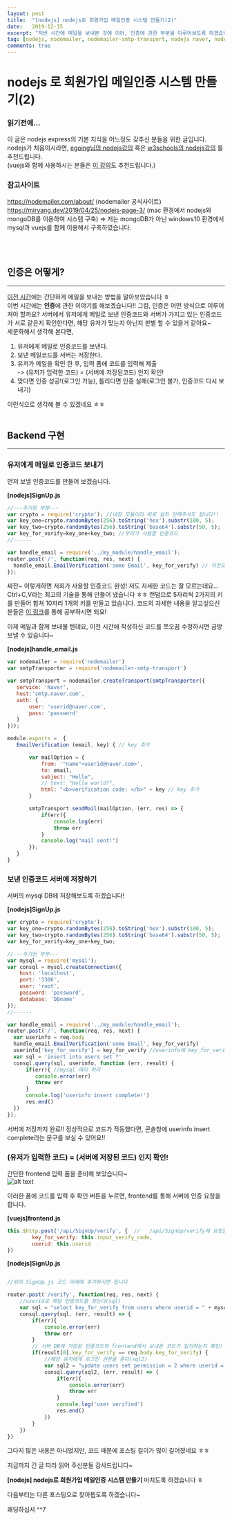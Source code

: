 ```yaml
---
layout: post
title:  "[nodejs] nodejs로 회원가입 메일인증 시스템 만들기(2)"
date:   2019-12-15
excerpt: "저번 시간에 메일을 보내본 것에 이어, 인증에 관한 부분을 다루어보도록 하겠습니다~"
tag: [nodejs, nodemailer, nodemailer-smtp-transport, nodejs naver, nodejs smtp, nodejs 네이버, nodemailer 네이버, nodejs 메일인증, nodejs 인증메일 ]
comments: true
---
```


# nodejs 로 회원가입 메일인증 시스템 만들기(2)

### 읽기전에...
이 글은 nodejs express의 기본 지식을 어느정도 갖추신 분들을 위한 글입니다.<br> nodejs가 처음이시라면,
[egoing님의 nodejs강의](https://opentutorials.org/course/3332/21028)
혹은 [w3schools의 nodejs강의](https://www.w3schools.com/nodejs/default.asp) 를 추천드립니다.<br>
(vuejs와 함께 사용하시는 분들은 [이 강의](https://medium.com/hivelab-dev/vue-express-mysql-part1-98f68408d444)도 추천드립니다.)

### 참고사이트
https://nodemailer.com/about/ (nodemailer 공식사이트) <br>
https://miryang.dev/2019/04/25/nodejs-page-3/ (mac 환경에서 nodejs와 mongoDB를 이용하여 시스템 구축)
=> 저는 mongoDB가 아닌 windows10 환경에서 mysql과 vuejs를 함께 이용해서 구축하였습니다.

<br><br>
## 인증은 어떻게?
<hr>

[이전 시간](https://plan5886.github.io//nodejs-nodemailer-with-naver/)에는 간단하게 메일을 보내는 방법을 알아보았습니다 ㅎ <br>
이번 시간에는 **인증**에 관한 이야기를 해보겠습니다!! 그럼, 인증은 어떤 방식으로 이루어져야 할까요?
서버에서 유저에게 메일로 보낸 인증코드와 서버가 가지고 있는 인증코드가 서로 같은지 확인한다면, 해당 유저가 맞는지 아닌지 판별 할 수 있을거 같아요~<br>
세분화해서 생각해 본다면,
1. 유저에게 메일로 인증코드를 보낸다.
2. 보낸 메일코드를 서버는 저장한다.
3. 유저가 메일을 확인 한 후, 입력 폼에 코드를 입력해 제출<br>
-> (유저가 입력한 코드) = (서버에 저장된코드) 인지 확인!
4. 맞다면 인증 성공!(로그인 가능), 틀리다면 인증 실패(로그인 불가, 인증코드 다시 보내기)

이런식으로 생각해 볼 수 있겠네요 ㅎㅎ
<br><br>
## Backend 구현
<hr>


### 유저에게 메일로 인증코드 보내기
먼저 보낼 인증코드를 만들어 보겠습니다.

**[nodejs]SignUp.js**

```javascript
//---추가된 부분--- 
var crypto = require('crypto'); //내장 모듈이라 따로 설치 안해주셔도 됩니다!!
var key_one=crypto.randomBytes(256).toString('hex').substr(100, 5);
var key_two=crypto.randomBytes(256).toString('base64').substr(50, 5);
var key_for_verify=key_one+key_two; //우리가 사용할 인증코드
//------

var handle_email = require('../my_module/handle_email');
router.post('/', function(req, res, next) {                   
  handle_email.EmailVerification('some Email', key_for_verify) // 이전코드에서 수정된부분! 인증코드를 함께 넘김
});
```
 짜잔~ 이렇게하면 저희가 사용할 인증코드 완성! 저도 자세한 코드는 잘 모르는데요... Ctrl+C,V라는 최고의 기술을 통해 만들어 냈습니다 ㅎㅎ
 랜덤으로 5자리씩 2가지의 키를 만들어 합쳐 10자리 1개의 키를 만들고 있습니다.
 코드의 자세한 내용을 알고싶으신 분들은 [이 링크](https://miryang.dev/2019/04/25/nodejs-page-3/)를 통해 공부하시면 되요!
 
 이제 메일과 함께 보내볼 텐데요, 이전 시간에 작성하신 코드를 쪼오끔 수정하시면 금방 보낼 수 있습니다~
 
 **[nodejs]handle_email.js**
 ```javascript
var nodemailer = require('nodemailer')
var smtpTransporter = require('nodemailer-smtp-transport')

var smtpTransport = nodemailer.createTransport(smtpTransporter({
    service: 'Naver',
    host:'smtp.naver.com',
    auth: {
        user: 'userid@naver.com',    
        pass: 'password'
    }
}));

module.exports =  {
    EmailVerification (email, key) { // key 추가

        var mailOption = {
            from: '"name"<userid@naver.com>', 
            to: email,               
            subject: "Hello",         
            // text: "Hello world?",
            html: "<b>verification code: </b>" + key // key 추가
        }

        smtpTransport.sendMail(mailOption, (err, res) => {
            if(err){
                console.log(err)
                throw err
            }
            console.log("mail sent!")
        });
    }
}
```

### 보낸 인증코드 서버에 저장하기
서버의 mysql DB에 저장해보도록 하겠습니다!

**[nodejs]SignUp.js**

```javascript
var crypto = require('crypto'); 
var key_one=crypto.randomBytes(256).toString('hex').substr(100, 5);
var key_two=crypto.randomBytes(256).toString('base64').substr(50, 5);
var key_for_verify=key_one+key_two;

//---추가된 부분---
var mysql = require('mysql'); 
var consql = mysql.createConnection({
    host: 'localhost',
    port: '3306',
    user: 'root',
    password: 'password',
    database: 'DBname'
});
//------

var handle_email = require('../my_module/handle_email');
router.post('/', function(req, res, next) {
  var userinfo = req.body                   
  handle_email.EmailVerification('some Email', key_for_verify)
  userinfo['key_for_verify'] = key_for_verify //userinfo에 key_for_verify 속성 추가
  var sql = 'insert into users set ?'
  consql.query(sql, userinfo, function (err, result) {
      if(err){ //mysql 에러 처리
         console.error(err)
         throw err
      }
      console.log('userinfo insert complete!')
      res.end()
  })
});
```

서버에 저장까지 완료!! 정상적으로 코드가 작동했다면, 콘솔창에 userinfo insert complete라는 문구를 보실 수 있어요!!

### (유저가 입력한 코드) = (서버에 저장된 코드) 인지 확인!
간단한 frontend 입력 폼을 준비해 보았습니다~<br>
![alt text](https://plan5886.github.io/assets/img/2019-12-17/img_front_verify_input.png "회원가입 폼")

이러한 폼에 코드를 입력 후 확인 버튼을 누르면, frontend를 통해 서버에 인증 요청을 합니다.

**[vuejs]frontend.js**
```javascript
this.$http.post('/api/SignUp/verify', {  //   /api/SignUp/verify에 요청함! 
        key_for_verify: this.input_verify_code,
        userid: this.userid
})
```

**[nodejs]SignUp.js**
```javascript

//위의 SignUp.js 코드 아래에 추가하시면 됩니다

router.post('/verify', function(req, res, next) {
    //userid로 해당 인증코드를 찾는다(sql)
    var sql = "select key_for_verify from users where userid = " + mysql.escape(req.body.userid)
    consql.query(sql, (err, result) => {
        if(err){
            console.error(err)
            throw err
        }
        // 서버 DB에 저장된 인증코드와 frontend에서 보내온 코드가 일치하는지 확인!
        if(result[0].key_for_verify == req.body.key_for_verify) {
            //해당 유저에게 로그인 권한을 준다(sql2)
            var sql2 = "update users set permission = 2 where userid = " + mysql.escape(req.body.userid)
            consql.query(sql2, (err, result) => {
                if(err){
                    console.error(err)
                    throw err
                }
                console.log('user verified')
                res.end()
            })
        }
    })
})
```

그다지 많은 내용은 아니었지만, 코드 때문에 포스팅 길이가 많이 길어졌네요 ㅎㅎ

지금까지 긴 글 따라 읽어 주신분들 감사드립니다~

**[nodejs] nodejs로 회원가입 메일인증 시스템 만들기** 마치도록 하겠습니다 ㅎ
 
다음부터는 다른 포스팅으로 찾아뵙도록 하겠습니다~

쾌딩하십셔 ^^7 

